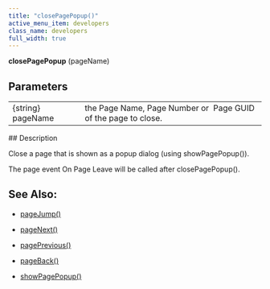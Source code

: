 ```yaml
---
title: "closePagePopup()"
active_menu_item: developers
class_name: developers
full_width: true
---
```



**closePagePopup** (pageName)

## Parameters

<table>
<tr>
<td width="141">
{string} pageName

</td>
<td width="11">
</td>
<td width="728">
the Page Name, Page Number or  Page GUID of the page to close.

</td>
</tr>
</table>
## Description

Close a page that is shown as a popup dialog (using showPagePopup()).

The page event On Page Leave will be called after closePagePopup().

## See Also:

 - [pageJump()](pagejump.htm)

 - [pageNext()](pagenext.htm)

 - [pagePrevious()](pageprevious.htm)

 - [pageBack()](pageback.htm)

 - [showPagePopup()](showpagepopup.htm)

